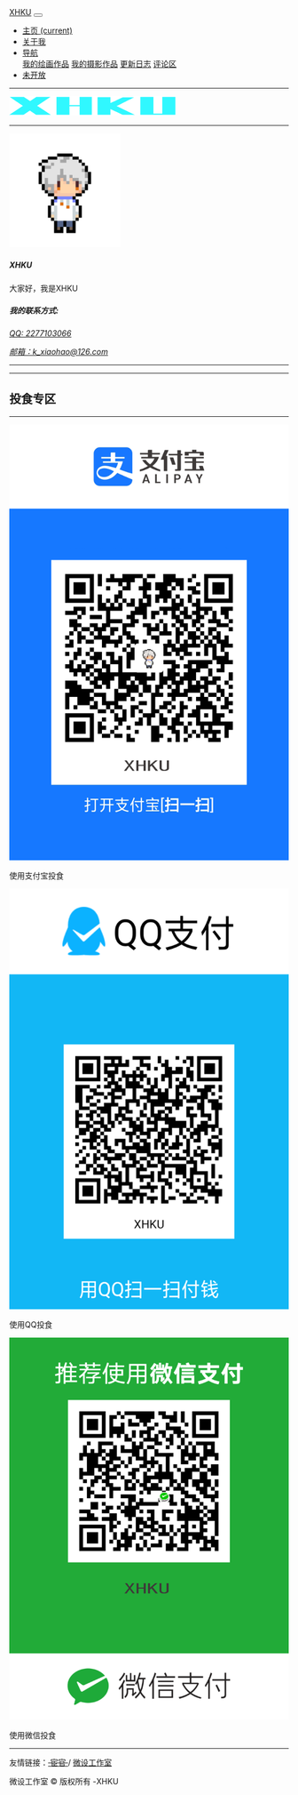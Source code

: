 <html>
    <link href="css/bootstrap-4.0.0.css" rel="stylesheet">
  </head>
  <body>
	  <nav class="navbar navbar-expand-lg navbar-dark bg-dark">
      <a class="navbar-brand" href="Web-1.html">XHKU</a>
      <button class="navbar-toggler" type="button" data-toggle="collapse" data-target="#navbarSupportedContent" aria-controls="navbarSupportedContent" aria-expanded="false" aria-label="Toggle navigation">
      <span class="navbar-toggler-icon"></span>
      </button>
      <div class="collapse navbar-collapse" id="navbarSupportedContent">
        <ul class="navbar-nav mr-auto">
          <li class="nav-item active">
            <a class="nav-link" href="Web-1.html">主页 <span class="sr-only">(current)</span></a>
          </li>
          <li class="nav-item">
            <a class="nav-link" href="Web-2.html">关于我</a>
          </li>
          <li class="nav-item dropdown">
            <a class="nav-link dropdown-toggle" href="#" id="navbarDropdown" role="button" data-toggle="dropdown" aria-haspopup="true" aria-expanded="false">
            导航
            </a>
            <div class="dropdown-menu" aria-labelledby="navbarDropdown">
              <a class="dropdown-item" href="painting.html">我的绘画作品</a>
              <a class="dropdown-item" href="Photography.html">我的摄影作品</a>
              <a class="dropdown-item" href="Update log.html">更新日志</a>
			  <a class="dropdown-item" href="https://support.qq.com/products/36466/">评论区</a>
            </div>
          </li>
          <li class="nav-item">
            <a class="nav-link disabled" href="#">未开放</a>
          </li>
        </ul>
      </div>
    </nav>
    <div class="container">
      <hr>
      <div class="row">
		  <img src="XHKU-logo.png" alt="" width="300" height="35"/>
      </div>
      <hr>
      <div class="row">
        <div class="col-md-6 col-sm-12">
          <div class="media">
            <img src="XHKU-4.png" alt="Generic placeholder image" width="200" height="205" class="mr-3">
            <div class="media-body">
              <h5 class="mt-0">XHKU</h5>
				大家好，我是XHKU
            </div>
          </div>
        </div>
        <div class="col-md-6">
          <div class="row justify-content-md-around m-1">
            <address>
              <h5>我的联系方式: </h5>
                  <a href="http://wpa.qq.com/msgrd?V=0&amp;Uin=404068203&amp;Site=http://hexun.com/et27/default.html&amp;Menu=yes"><p>QQ: 2277103066</p>
                  </a>
              <a href="mailto:k_xiaohao@126.com">邮箱：k_xiaohao@126.com</a>
            </address>
          </div>
        </div>
      </div>
<hr>
<hr>
      <h2>投食专区</h2>
      <hr>
      <div class="container">
        <div class="row text-center">
			<div class="col-sm-4 col-12 p-0"><img class="img-thumbnail"  src="图片/支付码/支付宝.png" alt=""><p>使用支付宝投食</p></div>
			<div class="col-sm-4 col-12 p-0"><img class="img-thumbnail"  src="图片/支付码/QQ.png" alt=""><p>使用QQ投食</p></div>
			<div class="col-sm-4 col-12 p-0"><img class="img-thumbnail"  src="图片/支付码/微信.png" alt=""><p>使用微信投食</p></div>
      <div class="container"> </div>
      <hr>
      <footer class="text-center">
        <div class="container">
          <div class="row">
			  <div class="col-12">
          <p class="text-align:center">友情链接：<strike><a href=""> 宦官 </a></strike> / <a href=""> 微设工作室</a></p>
        </div>
            <div class="col-12">
              <p class="text-align:center"><p>微设工作室 © 版权所有   -XHKU</p>
            </div>
          </div>
        </div>
      </footer>
    </div>
    <!-- jQuery (necessary for Bootstrap's JavaScript plugins) -->
    <script src="js/jquery-3.2.1.min.js"></script>
    <!-- Include all compiled plugins (below), or include individual files as needed -->
    <script src="js/popper.min.js"></script>
    <script src="js/bootstrap-4.0.0.js"></script>
  </body>
</html>
